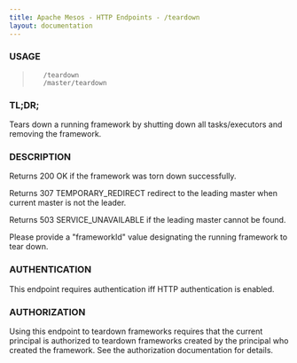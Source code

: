 ```yaml
---
title: Apache Mesos - HTTP Endpoints - /teardown
layout: documentation
---
```

<!--- This is an automatically generated file. DO NOT EDIT! --->

### USAGE ###
>        /teardown
>        /master/teardown

### TL;DR; ###
Tears down a running framework by shutting down all tasks/executors and removing the framework.

### DESCRIPTION ###
Returns 200 OK if the framework was torn down successfully.

Returns 307 TEMPORARY_REDIRECT redirect to the leading master when
current master is not the leader.

Returns 503 SERVICE_UNAVAILABLE if the leading master cannot be
found.

Please provide a "frameworkId" value designating the running
framework to tear down.


### AUTHENTICATION ###
This endpoint requires authentication iff HTTP authentication is
enabled.

### AUTHORIZATION ###
Using this endpoint to teardown frameworks requires that the
current principal is authorized to teardown frameworks created
by the principal who created the framework.
See the authorization documentation for details.
